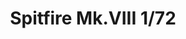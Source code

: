 ---
title: "Spitfire Mk.VIII  1/72"
price: 1250.00 
desc: "WEEKEND EDITION, Spitfire Mk.VIII  1/72, razmera: 1/72"
img_path: "/assets/img/7442.jpg"
brand: AMMO
available: true
special_offer: false
new: false
soon: false
cat: "Plasticne-Makete"
subcat: "PM-EDUARD"
subsubcat: ""
sifra: "7442"
---